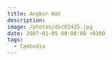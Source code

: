 ```yaml
---
title: Angkor Wat
description:
image: /photos/dsc02435.jpg
date: 2007-01-05 00:00:00 +0100
tags:
  - Cambodia
---
```

